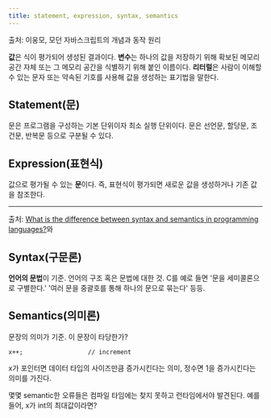 ```yaml
---
title: statement, expression, syntax, semantics
---
```


출처: 이웅모, 모던 자바스크립트의 개념과 동작 원리

**값**은 식이 평가되어 생성된 결과이다. **변수**는 하나의 값을 저장하기 위해 확보된 메모리 공간 자체 또는 그 메모리 공간을 식별하기 위해 붙인 이름이다. **리터럴**은 사람이 이해할 수 있는 문자 또는 약속된 기호를 사용해 값을 생성하는 표기법을 말한다. 

## Statement(문)

문은 프로그램을 구성하는 기본 단위이자 최소 실행 단위이다. 문은 선언문, 할당문, 조건문, 반복문 등으로 구분될 수 있다. 

## Expression(표현식)

값으로 평가될 수 있는 **문**이다. 즉, 표현식이 평가되면 새로운 값을 생성하거나 기존 값을 참조한다. 

---

출처: [What is the difference between syntax and semantics in programming languages?](https://stackoverflow.com/questions/17930267/what-is-the-difference-between-syntax-and-semantics-in-programming-languages)와 

## Syntax(구문론)

**언어의 문법**이 기준.
언어의 구조 혹은 문법에 대한 것. 
C를 예로 들면 '문을 세미콜론으로 구별한다.' '여러 문을 중괄호를 통해 하나의 문으로 묶는다' 등등. 

## Semantics(의미론)

문장의 의미가 기준. 이 문장이 타당한가?

```
x++;                  // increment
```

x가 포인터면 데이터 타입의 사이즈만큼 증가시킨다는 의미, 정수면 1을 증가시킨다는 의미를 가진다. 

몇몇 semantic한 오류들은 컴파일 타임에는 찾지 못하고 런타임에서야 발견된다. 예를 들어, x가 int의 최대값이라면?